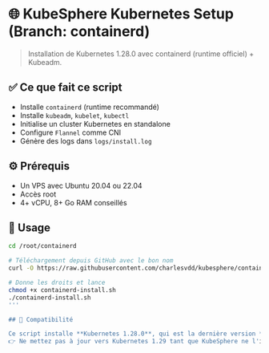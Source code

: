 # 🌐 KubeSphere Kubernetes Setup (Branch: containerd)

> Installation de Kubernetes 1.28.0 avec containerd (runtime officiel) + Kubeadm.

## ✅ Ce que fait ce script

- Installe `containerd` (runtime recommandé)
- Installe `kubeadm`, `kubelet`, `kubectl`
- Initialise un cluster Kubernetes en standalone
- Configure `Flannel` comme CNI
- Génère des logs dans `logs/install.log`

## ⚙️ Prérequis

- Un VPS avec Ubuntu 20.04 ou 22.04
- Accès root
- 4+ vCPU, 8+ Go RAM conseillés

## 🚀 Usage

```bash
cd /root/containerd

# Téléchargement depuis GitHub avec le bon nom
curl -O https://raw.githubusercontent.com/charlesvdd/kubesphere/containerd/containerd-install.sh

# Donne les droits et lance
chmod +x containerd-install.sh
./containerd-install.sh
'''

## 🔁 Compatibilité

Ce script installe **Kubernetes 1.28.0**, qui est la dernière version **compatible avec KubeSphere v4.1** (au 13 juin 2025).  
👉 Ne mettez pas à jour vers Kubernetes 1.29 tant que KubeSphere ne l'indique pas officiellement comme compatible.
